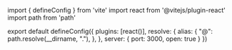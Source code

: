 import { defineConfig } from 'vite'
import react from '@vitejs/plugin-react'
import path from 'path'

export default defineConfig({
  plugins: [react()],
  resolve: {
    alias: {
      "@": path.resolve(__dirname, "."),
    },
  },
  server: {
    port: 3000,
    open: true
  }
})

